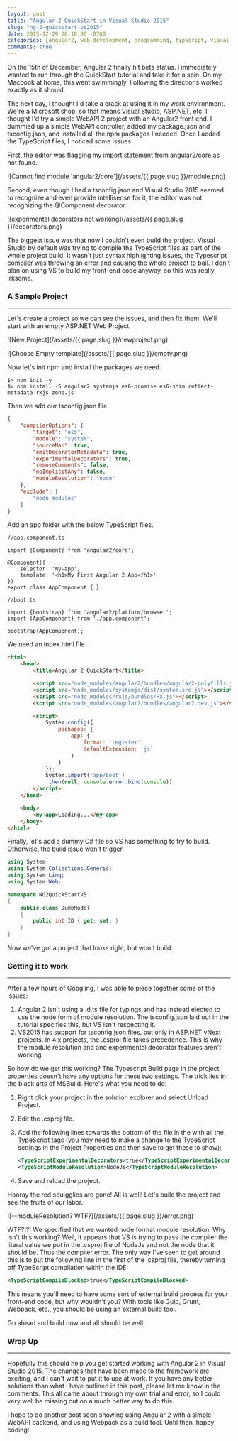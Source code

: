 ```yaml
---
layout: post
title: "Angular 2 QuickStart in Visual Studio 2015"
slug: "ng-2-quickstart-vs2015"
date: 2015-12-29 20:18:00 -0700
categories: [angular2, web development, programming, typscript, visual studio]
comments: true
---
```

On the 15th of December, Angular 2 finally hit beta status. I immediately wanted to run through the QuickStart tutorial and take it for a spin. On my Macbook at home, this went swimmingly. Following the directions worked exactly as it should.

The next day, I thought I'd take a crack at using it in my work environment. We're a Microsoft shop, so that means Visual Studio, ASP.NET, etc. I thought I'd try a simple WebAPI 2 project with an Angular2 front end. I dummied up a simple WebAPI controller, added my package.json and tsconfig.json, and installed all the npm packages I needed. Once I added the TypeScript files, I noticed some issues.

First, the editor was flagging my import statement from angular2/core as not found.

![Cannot find module 'angular2/core'](/assets/{{ page.slug }}/module.png)

Second, even though I had a tsconfig.json and Visual Studio 2015 seemed to recognize and even provide intellisense for it, the editor was not recognizing the @Component decorator.

![experimental decorators not working](/assets/{{ page.slug }}/decorators.png)

The biggest issue was that now I couldn't even build the project. Visual Studio by default was trying to compile the TypeScript files as part of the whole project build. It wasn't just syntax highlighting issues, the Typescript compiler was throwing an error and causing the whole project to bail. I don't plan on using VS to build my front-end code anyway, so this was really irksome.

### A Sample Project
---
Let's create a project so we can see the issues, and then fix them. We'll start with an empty ASP.NET Web Project.

![New Project](/assets/{{ page.slug }}/newproject.png)

![Choose Empty template](/assets/{{ page.slug }}/empty.png)

Now let's init npm and install the packages we need.

~~~
$> npm init -y
$> npm install -S angular2 systemjs es6-promise es6-shim reflect-metadata rxjs zone.js
~~~

Then we add our tsconfig.json file.

~~~json
{
    "compilerOptions": {
        "target": "es5",
        "module": "system",
        "sourceMap": true,
        "emitDecoratorMetadata": true,
        "experimentalDecorators": true,
        "removeComments": false,
        "noImplicitAny": false,
        "moduleResolution": "node"
    },
    "exclude": [
        "node_modules"
    ]
}
~~~

Add an app folder with the below TypeScript files.

~~~
//app.component.ts

import {Component} from 'angular2/core';

@Component({
    selector: 'my-app',
    template: '<h1>My First Angular 2 App</h1>'
})
export class AppComponent { }
~~~

~~~
//boot.ts

import {bootstrap} from 'angular2/platform/browser';
import {AppComponent} from './app.component';

bootstrap(AppComponent);
~~~

We need an index.html file.

~~~html
<html>
    <head>
        <title>Angular 2 QuickStart</title>

        <script src="node_modules/angular2/bundles/angular2-polyfills.js"></script>
        <script src="node_modules/systemjs/dist/system.src.js"></script>
        <script src="node_modules/rxjs/bundles/Rx.js"></script>
        <script src="node_modules/angular2/bundles/angular2.dev.js"></script>

        <script>
            System.config({
                packages: {
                    app: {
                        format: 'register',
                        defaultExtension: 'js'
                    }
                }
            });
            System.import('app/boot')
            .then(null, console.error.bind(console));
        </script>
    </head>

    <body>
        <my-app>Loading...</my-app>
    </body>
</html>
~~~

Finally,  let's add a dummy C# file so VS has something to try to build. Otherwise, the build issue won't trigger.

~~~csharp
using System;
using System.Collections.Generic;
using System.Linq;
using System.Web;

namespace NG2QuickStartVS
{
    public class DumbModel
    {
        public int ID { get; set; }
    }
}
~~~

Now we've got a project that looks right, but won't build.

### Getting it to work
---

After a few hours of Googling, I was able to piece together some of the issues:

1. Angular 2 isn't using a .d.ts file for typings and has instead elected to use the node form of module resolution. The tsconfig.json laid out in the tutorial specifies this, but VS isn't respecting it.
2. VS2015 has support for tsconfig.json files, but only in ASP.NET vNext projects. In 4.x projects, the .csproj file takes precedence. This is why the module resolution and and experimental decorator features aren't working.

So how do we get this working? The Typescript Build page in the project properties doesn't have any options for these two settings. The trick lies in the black arts of MSBuild. Here's what you need to do:

1. Right click your project in the solution explorer and select Unload Project.
2. Edit the .csproj file.
3. Add the following lines towards the bottom of the file in the with all the TypeScript tags (you may need to make a change to the TypeScript settings in the Project Properties and then save to get these to show):

   ~~~xml
   <TypeScriptExperimentalDecorators>true</TypeScriptExperimentalDecorators>
   <TypeScriptModuleResolution>NodeJs</TypeScriptModuleResolution>
   ~~~
   
4. Save and reload the project.

Hooray the red squigglies are gone! All is well! Let's build the project and see the fruits of our labor.

![--moduleResolution? WTF?](/assets/{{ page.slug }}/error.png)

WTF?!?! We specified that we wanted node format module resolution. Why isn't this working? Well, it appears that VS is trying to pass the compiler the literal value we put in the .csproj file of NodeJs and not the node that it should be. Thus the compiler error. The only way I've seen to get around this is to put the following line in the first of the .csproj file, thereby turning off TypeScript compilation within the IDE:

~~~xml
<TypeScriptCompileBlocked>true</TypeScriptCompileBlocked>
~~~

This means you'll need to have some sort of external build process for your front-end code, but why wouldn't you? With tools like Gulp, Grunt, Webpack, etc., you should be using an external build tool.

Go ahead and build now and all should be well.

### Wrap Up
---
Hopefully this should help you get started working with Angular 2 in Visual Studio 2015. The changes that have been made to the framework are exciting, and I can't wait to put it to use at work. If you have any better solutions than what I have outlined in this post, please let me know in the comments. This all came about through my own trial and error, so I could very well be missing out on a much better way to do this.

I hope to do another post soon showing using Angular 2 with a simple WebAPI backend, and using Webpack as a build tool. Until then, happy coding!